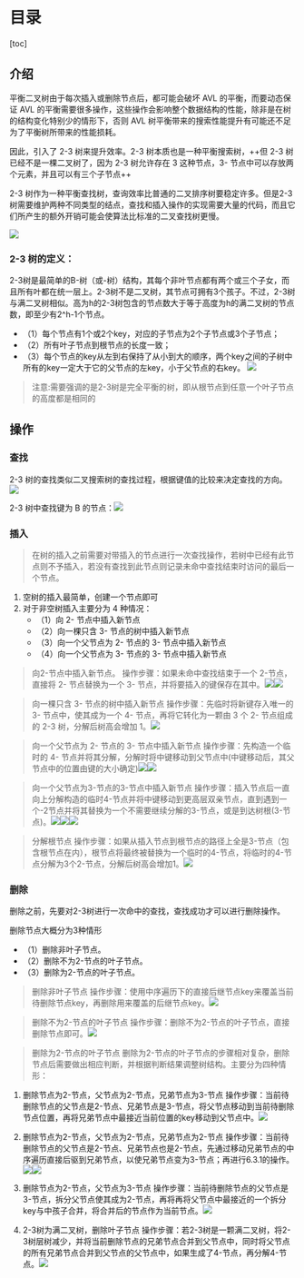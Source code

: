 # 目录
[toc]

## 介绍
平衡二叉树由于每次插入或删除节点后，都可能会破坏 AVL 的平衡，而要动态保证 AVL 的平衡需要很多操作，这些操作会影响整个数据结构的性能，除非是在树的结构变化特别少的情形下，否则 AVL 树平衡带来的搜索性能提升有可能还不足为了平衡树所带来的性能损耗。

因此，引入了 2-3 树来提升效率。2-3 树本质也是一种平衡搜索树，++但 2-3 树已经不是一棵二叉树了，因为 2-3 树允许存在 3 这种节点，3- 节点中可以存放两个元素，并且可以有三个子节点++

2-3 树作为一种平衡查找树，查询效率比普通的二叉排序树要稳定许多。但是2-3树需要维护两种不同类型的结点，查找和插入操作的实现需要大量的代码，而且它们所产生的额外开销可能会使算法比标准的二叉查找树更慢。

![](https://raw.githubusercontent.com/binbinbin5/myPics/master/imgs/231.jpg)

### 2-3 树的定义：

2-3树是最简单的B-树（或-树）结构，其每个非叶节点都有两个或三个子女，而且所有叶都在统一层上。2-3树不是二叉树，其节点可拥有3个孩子。不过，2-3树与满二叉树相似。高为h的2-3树包含的节点数大于等于高度为h的满二叉树的节点数，即至少有2^h-1个节点。

- （1）每个节点有1个或2个key，对应的子节点为2个子节点或3个子节点；
- （2）所有叶子节点到根节点的长度一致；
- （3）每个节点的key从左到右保持了从小到大的顺序，两个key之间的子树中所有的key一定大于它的父节点的左key，小于父节点的右key。
![](https://raw.githubusercontent.com/binbinbin5/myPics/master/imgs/20190517181037.png)


>注意:需要强调的是2-3树是完全平衡的树，即从根节点到任意一个叶子节点的高度都是相同的


## 操作


### 查找
2-3 树的查找类似二叉搜索树的查找过程，根据键值的比较来决定查找的方向。
![](https://raw.githubusercontent.com/binbinbin5/myPics/master/imgs/230.jpg)

2-3 树中查找键为 B 的节点：![](https://raw.githubusercontent.com/binbinbin5/myPics/master/imgs/44b55275a00f6943e61b10903b3c557d.jpg)

### 插入
>在树的插入之前需要对带插入的节点进行一次查找操作，若树中已经有此节点则不予插入，若没有查找到此节点则记录未命中查找结束时访问的最后一个节点。

1. 空树的插入最简单，创建一个节点即可
2. 对于非空树插入主要分为 4 种情况：
    - （1）向 2- 节点中插入新节点
    - （2）向一棵只含 3- 节点的树中插入新节点
    - （3）向一个父节点为 2- 节点的 3- 节点中插入新节点
    - （4）向一个父节点为 3- 节点的 3- 节点中插入新节点
    
>向2-节点中插入新节点。
操作步骤：如果未命中查找结束于一个 2-节点，直接将 2- 节点替换为一个 3- 节点，并将要插入的键保存在其中。![](https://raw.githubusercontent.com/binbinbin5/myPics/master/imgs/a232765d9df.jpg)![](https://raw.githubusercontent.com/binbinbin5/myPics/master/imgs/2323eb17a7974314.jpg)

>向一棵只含 3- 节点的树中插入新节点
操作步骤：先临时将新键存入唯一的 3- 节点中，使其成为一个 4- 节点，再将它转化为一颗由 3 个 2- 节点组成的 2-3 树，分解后树高会增加 1。![](https://raw.githubusercontent.com/binbinbin5/myPics/master/imgs/235e2adcc77e.jpg)

>向一个父节点为 2- 节点的 3- 节点中插入新节点
操作步骤：先构造一个临时的 4- 节点并将其分解，分解时将中键移动到父节点中(中键移动后，其父节点中的位置由键的大小确定)![](https://raw.githubusercontent.com/binbinbin5/myPics/master/imgs/232dd7.jpg)![](https://raw.githubusercontent.com/binbinbin5/myPics/master/imgs/232cc.jpg)

>向一个父节点为3-节点的3-节点中插入新节点
操作步骤：插入节点后一直向上分解构造的临时4-节点并将中键移动到更高层双亲节点，直到遇到一个-2节点并将其替换为一个不需要继续分解的3-节点，或是到达树根(3-节点)。![](https://raw.githubusercontent.com/binbinbin5/myPics/master/imgs/2311.jpg)![](https://raw.githubusercontent.com/binbinbin5/myPics/master/imgs/234d5f9d9a7bf.jpg)![](https://raw.githubusercontent.com/binbinbin5/myPics/master/imgs/23d4.jpg)

>分解根节点
操作步骤：如果从插入节点到根节点的路径上全是3-节点（包含根节点在内），根节点将最终被替换为一个临时的4-节点，将临时的4-节点分解为3个2-节点，分解后树高会增加1。![](https://raw.githubusercontent.com/binbinbin5/myPics/master/imgs/23b562.jpg)

### 删除
删除之前，先要对2-3树进行一次命中的查找，查找成功才可以进行删除操作。

删除节点大概分为3种情形
- （1）删除非叶子节点。
- （2）删除不为2-节点的叶子节点。
- （3）删除为2-节点的叶子节点。

>删除非叶子节点
操作步骤：使用中序遍历下的直接后继节点key来覆盖当前待删除节点key，再删除用来覆盖的后继节点key。![](https://raw.githubusercontent.com/binbinbin5/myPics/master/imgs/233bd39.jpg)

>删除不为2-节点的叶子节点
操作步骤：删除不为2-节点的叶子节点，直接删除节点即可。![](https://raw.githubusercontent.com/binbinbin5/myPics/master/imgs/234e5700d.jpg)

>删除为2-节点的叶子节点
删除为2-节点的叶子节点的步骤相对复杂，删除节点后需要做出相应判断，并根据判断结果调整树结构。主要分为四种情形：

1. 删除节点为2-节点，父节点为2-节点，兄弟节点为3-节点
操作步骤：当前待删除节点的父节点是2-节点、兄弟节点是3-节点，将父节点移动到当前待删除节点位置，再将兄弟节点中最接近当前位置的key移动到父节点中。![](https://raw.githubusercontent.com/binbinbin5/myPics/master/imgs/2362bab5d909e7.jpg)

2. 删除节点为2-节点，父节点为2-节点，兄弟节点为2-节点
操作步骤：当前待删除节点的父节点是2-节点、兄弟节点也是2-节点，先通过移动兄弟节点的中序遍历直接后驱到兄弟节点，以使兄弟节点变为3-节点；再进行6.3.1的操作。![](https://raw.githubusercontent.com/binbinbin5/myPics/master/imgs/2339e1.jpg)![](https://raw.githubusercontent.com/binbinbin5/myPics/master/imgs/239b8a.jpg)

3. 删除节点为2-节点，父节点为3-节点
操作步骤：当前待删除节点的父节点是3-节点，拆分父节点使其成为2-节点，再将再将父节点中最接近的一个拆分key与中孩子合并，将合并后的节点作为当前节点。![](https://raw.githubusercontent.com/binbinbin5/myPics/master/imgs/c3ec71935a25a87d52d0c69b37f2387f.jpg)

4. 2-3树为满二叉树，删除叶子节点
操作步骤：若2-3树是一颗满二叉树，将2-3树层树减少，并将当前删除节点的兄弟节点合并到父节点中，同时将父节点的所有兄弟节点合并到父节点的父节点中，如果生成了4-节点，再分解4-节点。![](https://raw.githubusercontent.com/binbinbin5/myPics/master/imgs/2322393.jpg)
